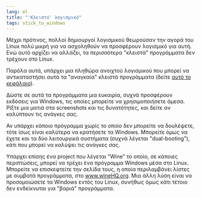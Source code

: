 ```yaml
---
lang: el
title: "'Κλειστό' λογισμικό"
tags: stick_to_windows
---
```


Μέχρι πρότινος, πολλοί δημιουργοί λογισμικού θεωρούσαν την αγορά του Linux πολύ μικρή για να ασχοληθούν
να προσφέρουν λογισμικό για αυτή. Ενώ αυτό αρχίζει να αλλάζει, τα περισσότερα "κλειστά" προγράμματα
δεν τρέχουν στο Linux.

Παρόλα αυτά, υπάρχει μια πληθώρα ανοιχτού λογισμικού που μπορεί να αντικαταστήσει αυτά τα "αναγκαία" κλειστά προγράμματα (δείτε <a href="/items/warez">αυτό το κεφάλαιο</a>).

Δώστε σε αυτά τα προγράμματα μια ευκαιρία, συχνά προσφέρουν εκδόσεις για Windows, τις οποίες μπορείτε να χρησιμοποιήσετε άμεσα. Ρίξτε μια ματιά στα screenshots και τις δυνατότητες, και δείτε αν καλύπτουν τις ανάγκες σας.

Αν υπάρχει κάποιο πρόγραμμα χωρίς το οποίο δεν μπορείτε να δουλέψετε, τότε ίσως είναι καλύτερα να κρατήσετε τα Windows.  Μπορείτε όμως να έχετε και τα δύο λειτουργικά συστήματα (συχνά λέγεται "dual-booting"), κάτι που μπορεί να καλύψει τις ανάγκες σας.

Υπάρχει επίσης ένα project που λέγεται "Wine" το οποίο, σε κάποιες περιπτώσεις, μπορεί να τρέχει ένα πρόγραμμα Windows μέσα στο Linux. Μπορείτε να επισκεφτείτε την σελίδα τους, η οποία περιλαμβάνει λίστες με συμβατά προγράμματα, στο <a href="http://www.winehq.org">www.wineHQ.org</a>. Μια άλλη λύση είναι να προσομοιώσετε τα Windows εντός του Linux, συνήθως όμως κάτι τέτοιο δεν ενδείκνυται για "βαριά" προγράμματα.

